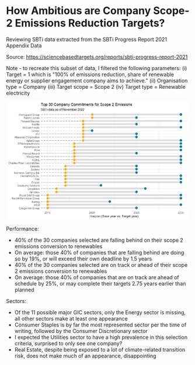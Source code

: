 # How Ambitious are Company Scope-2 Emissions Reduction Targets?

Reviewing SBTi data extracted from the SBTi Progress Report 2021 Appendix Data

Source: https://sciencebasedtargets.org/reports/sbti-progress-report-2021

Note - to recreate this subset of data, I filtered the following parameters: (i) Target = 1 which is "100% of emissions reduction, share of renewable energy or supplier engagement company aims to achieve." (ii) Organisation type = Company (iii) Target scope = Scope 2 (iv) Target type = Renewable electricity

<p align="middle">
  <img src="Rplot.png" width="500" />
</p>


Performance:
- 40% of the 30 companies selected are falling behind on their scope 2 emissions conversion to renewables
- On average: those 40% of companies that are falling behind are doing so by 19%, or will exceed their own deadline by 1.5 years 
- 40% of the 30 companies selected are on track or ahead of their scope 2 emissions conversion to renewables
- On average: those 40% of companies that are on track are ahead of schedule by 25%, or may complete their targets 2.75 years earlier than planned

Sectors:
- Of the 11 possible major GIC sectors, only the Energy sector is missing, all other sectors make at least one appearance
- Consumer Staples is by far the most represented sector per the time of writing, followed by the Consumer Discretionary sector
- I expected the Utilities sector to have a high prevalence in this selection criteria, surprised to only see one company?
- Real Estate, despite being exposed to a lot of climate-related transition risk, does not make much of an appearance, disappointing
